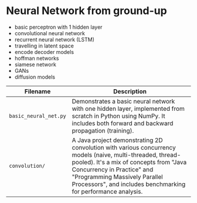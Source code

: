 # Neural Network from ground-up
- basic perceptron with 1 hidden layer
- convolutional neural network
- recurrent neural network (LSTM)
- travelling in latent space
- encode decoder models
- hoffman networks
- siamese network
- GANs
- diffusion models

| Filename              | Description                                                                                                                                                           |
|-----------------------|-----------------------------------------------------------------------------------------------------------------------------------------------------------------------|
| `basic_neural_net.py` | Demonstrates a basic neural network with one hidden layer, implemented from scratch in Python using NumPy. It includes both forward and backward propagation (training). |
| `convolution/`        | A Java project demonstrating 2D convolution with various concurrency models (naive, multi-threaded, thread-pooled). It's a mix of concepts from "Java Concurrency in Practice" and "Programming Massively Parallel Processors", and includes benchmarking for performance analysis. |
